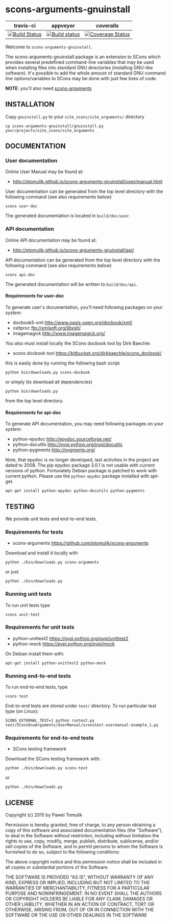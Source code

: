 scons-arguments-gnuinstall
==========================

| travis-ci | appveyor  | coveralls |
|-----------|-----------|-----------|
|[![Build Status](https://travis-ci.org/ptomulik/scons-arguments-gnuinstall.png?branch=master)](https://travis-ci.org/ptomulik/scons-arguments-gnuinstall)| [![Build status](https://ci.appveyor.com/api/projects/status/xdjcgb8tovt605ug?svg=true)](https://ci.appveyor.com/project/ptomulik/scons-arguments-gnuinstall) | [![Coverage Status](https://coveralls.io/repos/ptomulik/scons-arguments-gnuinstall/badge.svg?branch=master&service=github)](https://coveralls.io/github/ptomulik/scons-arguments-gnuinstall?branch=master) |

Welcome to ``scons-arguments-gnuinstall``.

The scons-arguments-gnuinstall package is an extension to SCons which provides
several predefined command-line variables that may be used when installing
files into standard GNU directories (installing GNU-like software). It's
possible to add the whole amount of standard GNU command line options/variables
to SCons may be done with just few lines of code.

**NOTE**: you'll also need [scons-arguments](https://github.com/ptomulik/scons-arguments)

INSTALLATION
------------

Copy ``gnuinstall.py`` to your ``site_scons/site_arguments/`` directory

    cp scons-arguments-gnuinstall/gnuinstall.py your/projects/site_scons/site_arguments


DOCUMENTATION
-------------

### User documentation

Online User Manual may be found at:

  * <http://ptomulik.github.io/scons-arguments-gnuinstall/user/manual.html>

User documentation can be generated from the top level directory with the
following command (see also requirements below)

```shell
scons user-doc
```
The generated documentation is located in ``build/doc/user``.

### API documentation

Online API documentation may be found at:

  * <http://ptomulik.github.io/scons-arguments-gnuinstall/api/>

API documentation can be generated from the top level directory with the
following command (see also requirements below)

```shell
scons api-doc
```

The generated documentation will be written to ``build/doc/api``.

#### Requirements for user-doc

To generate user's documentation, you'll need following packages on your
system:

  * docbook5-xml <http://www.oasis-open.org/docbook/xml/>
  * xsltproc <ftp://xmlsoft.org/libxslt/>
  * imagemagick <http://www.imagemagick.org/>

You also must install locally the SCons docbook tool by Dirk Baechle:

  * scons docbook tool <https://bitbucket.org/dirkbaechle/scons_docbook/>

this is easily done by running the following bash script

```
python bin/downloads.py scons-docbook
```

or simply (to download all dependencies)

```
python bin/downloads.py
```

from the top level directory.

#### Requirements for api-doc

To generate API documentation, you may need following packages on your system:

  * python-epydoc <http://epydoc.sourceforge.net/>
  * python-docutils <http://pypi.python.org/pypi/docutils>
  * python-pygments <http://pygments.org/>

Note, that epydoc is no longer developed, last activities in the project are
dated to 2008. The pip epydoc package 3.0.1 is not usable with current versions
of python. Fortunately Debian package is patched to work with current python.
Please use the ``python-epydoc`` package installed with apt-get.

```shell
apt-get install python-epydoc python-docutils python-pygments
```

TESTING
-------

We provide unit tests and end-to-end tests.

### Requirements for tests

  * scons-arguments <https://github.com/ptomulik/scons-arguments>

Download and install it locally with

```shell
python ./bin/downloads.py scons-arguments
```

or just

```shell
python ./bin/downloads.py
```

### Running unit tests

To run unit tests type

```shell
scons unit-test
```

### Requirements for unit tests

  * python-unittest2 <https://pypi.python.org/pypi/unittest2>
  * python-mock <https://pypi.python.org/pypi/mock>

On Debian install them with:

```shell
apt-get install python-unittest2 python-mock
```

### Running end-to-end tests

To run end-to-end tests, type

```shell
scons test
```

End-to-end tests are stored under ``test/`` directory. To run particular test
type (on Linux):

```shell
SCONS_EXTERNAL_TEST=1 python runtest.py test/SConsGnuArguments/UserManual/sconstest-usermanual-example_1.py
```


### Requirements for end-to-end tests

  * SCons testing framework

Download the SCons testing framework with:

```shell
python ./bin/downloads.py scons-test
```

or

```shell
python ./bin/downloads.py
```

LICENSE
-------

Copyright (c) 2015 by Pawel Tomulik

Permission is hereby granted, free of charge, to any person obtaining a copy
of this software and associated documentation files (the "Software"), to deal
in the Software without restriction, including without limitation the rights
to use, copy, modify, merge, publish, distribute, sublicense, and/or sell
copies of the Software, and to permit persons to whom the Software is
furnished to do so, subject to the following conditions:

The above copyright notice and this permission notice shall be included in all
copies or substantial portions of the Software.

THE SOFTWARE IS PROVIDED "AS IS", WITHOUT WARRANTY OF ANY KIND, EXPRESS OR
IMPLIED, INCLUDING BUT NOT LIMITED TO THE WARRANTIES OF MERCHANTABILITY,
FITNESS FOR A PARTICULAR PURPOSE AND NONINFRINGEMENT. IN NO EVENT SHALL THE
AUTHORS OR COPYRIGHT HOLDERS BE LIABLE FOR ANY CLAIM, DAMAGES OR OTHER
LIABILITY, WHETHER IN AN ACTION OF CONTRACT, TORT OR OTHERWISE, ARISING FROM,
OUT OF OR IN CONNECTION WITH THE SOFTWARE OR THE USE OR OTHER DEALINGS IN THE
SOFTWARE
